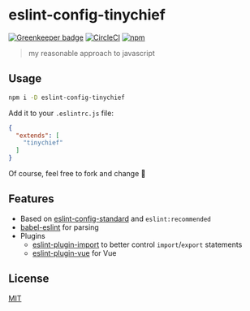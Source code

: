 # eslint-config-tinychief

[![Greenkeeper badge](https://badges.greenkeeper.io/posva/eslint-config-posva.svg)](https://greenkeeper.io/) [![CircleCI](https://img.shields.io/circleci/project/github/posva/eslint-config-posva.svg)](https://circleci.com/gh/posva/eslint-config-posva) [![npm](https://img.shields.io/npm/v/eslint-config-posva.svg)](https://www.npmjs.com/package/eslint-config-posva)

> my reasonable approach to javascript

## Usage

```bash
npm i -D eslint-config-tinychief
```

Add it to your `.eslintrc.js` file:

```json
{
  "extends": [
    "tinychief"
  ]
}
```

Of course, feel free to fork and change 🙂

## Features

- Based on [eslint-config-standard](https://github.com/standard/eslint-config-standard) and `eslint:recommended`
- [babel-eslint](https://github.com/babel/babel-eslint) for parsing
- Plugins
  - [eslint-plugin-import](https://github.com/benmosher/eslint-plugin-import/) to better control `import`/`export` statements
  - [eslint-plugin-vue](https://github.com/vuejs/eslint-plugin-vue/) for Vue

## License

[MIT](http://opensource.org/licenses/MIT)
